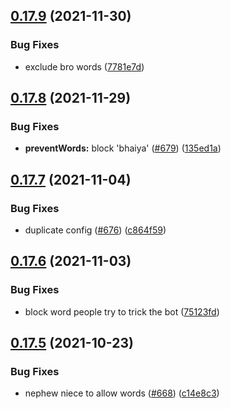 ## [0.17.9](https://github.com/EddieHubCommunity/EddieBot/compare/v0.17.8...v0.17.9) (2021-11-30)


### Bug Fixes

* exclude bro words ([7781e7d](https://github.com/EddieHubCommunity/EddieBot/commit/7781e7d9ae7b2c8a711636e5416c27147ed1889b))



## [0.17.8](https://github.com/EddieHubCommunity/EddieBot/compare/v0.17.7...v0.17.8) (2021-11-29)


### Bug Fixes

* **preventWords:** block 'bhaiya' ([#679](https://github.com/EddieHubCommunity/EddieBot/issues/679)) ([135ed1a](https://github.com/EddieHubCommunity/EddieBot/commit/135ed1aceb797121274a39b1bbdf2e6141669366))



## [0.17.7](https://github.com/EddieHubCommunity/EddieBot/compare/v0.17.6...v0.17.7) (2021-11-04)


### Bug Fixes

* duplicate config ([#676](https://github.com/EddieHubCommunity/EddieBot/issues/676)) ([c864f59](https://github.com/EddieHubCommunity/EddieBot/commit/c864f591d0fd046b50245d64340e0d746a370e70))



## [0.17.6](https://github.com/EddieHubCommunity/EddieBot/compare/v0.17.5...v0.17.6) (2021-11-03)


### Bug Fixes

* block word people try to trick the bot ([75123fd](https://github.com/EddieHubCommunity/EddieBot/commit/75123fd6169cd80f660024a8cde1351e9d37582a))



## [0.17.5](https://github.com/EddieHubCommunity/EddieBot/compare/v0.17.4...v0.17.5) (2021-10-23)


### Bug Fixes

* nephew niece to allow words ([#668](https://github.com/EddieHubCommunity/EddieBot/issues/668)) ([c14e8c3](https://github.com/EddieHubCommunity/EddieBot/commit/c14e8c3c3d2a0e268c526696ef5b3f28ec4124ac))




